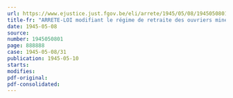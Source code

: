 ```yaml
---
url: https://www.ejustice.just.fgov.be/eli/arrete/1945/05/08/1945050801/justel
title-fr: "ARRETE-LOI modifiant le régime de retraite des ouvriers mineurs"
date: 1945-05-08
source:
number: 1945050801
page: 888888
case: 1945-05-08/31
publication: 1945-05-10
starts:
modifies:
pdf-original:
pdf-consolidated:
---
```



